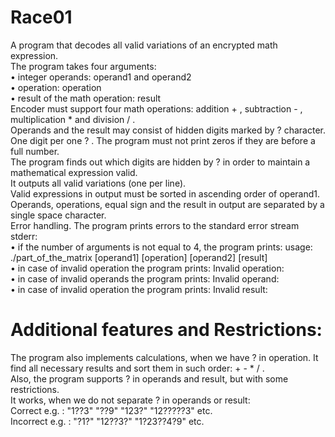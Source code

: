 # Race01
A program that decodes all valid variations of an encrypted math expression.\
The program takes four arguments:\
• integer operands: operand1 and operand2\
• operation: operation\
• result of the math operation: result\
Encoder must support four math operations: addition + , subtraction - , multiplication *  and division / . \
Operands and the result may consist of hidden digits marked by ? character.\
One digit per one ? . The program must not print zeros if they are before a full number.\
The program finds out which digits are hidden by ? in order to maintain a mathematical expression valid. \
It outputs all valid variations (one per line).\
Valid expressions in output must be sorted in ascending order of operand1.\
Operands, operations, equal sign and the result in output are separated by a single space character.\
Error handling. The program prints errors to the standard error stream stderr:\
• if the number of arguments is not equal to 4, the program prints: usage: ./part_of_the_matrix [operand1] [operation] [operand2] [result]\
• in case of invalid operation the program prints: Invalid operation: <value>\
• in case of invalid operands the program prints: Invalid operand: <value>\
• in case of invalid operation the program prints: Invalid result: <value>
# Additional features and Restrictions:
The program also implements calculations, when we have ? in operation. It find all necessary results and sort them in such order: + - * / .\
Also, the program supports ? in operands and result, but with some restrictions.\
It works, when we do not separate ? in operands or result:\
Correct e.g. : "1??3" "??9" "123?" "12?????3" etc.\
Incorrect e.g. : "?1?" "12??3?" "1?23??4?9" etc.

